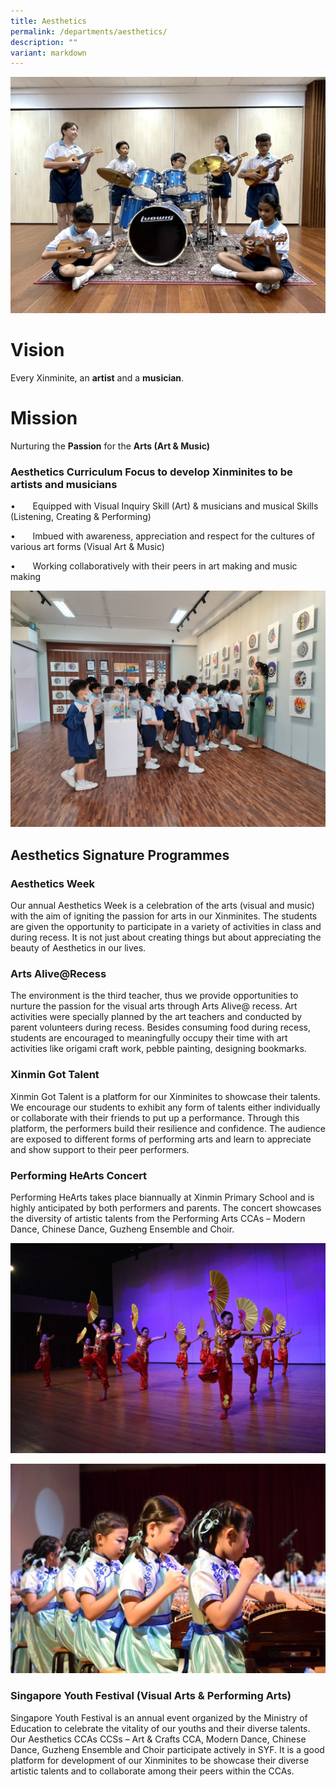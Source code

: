 ```yaml
---
title: Aesthetics
permalink: /departments/aesthetics/
description: ""
variant: markdown
---
```

![](/images/music%20dept.JPG) 
 # **Vision**

Every Xinminite, an **artist** and a **musician**.

# **Mission**

Nurturing the **Passion** for the **Arts (Art & Music)**

### **Aesthetics Curriculum Focus to develop Xinminites to be artists and musicians**

•       Equipped with Visual Inquiry Skill (Art) & musicians and musical Skills (Listening, Creating & Performing)

•       Imbued with awareness, appreciation and respect for the cultures of various art forms (Visual Art & Music)

•       Working collaboratively with their peers in art making and music making

![](/images/Lesson_at_The_Art_Space.jpg)

## **Aesthetics Signature Programmes**

### **Aesthetics Week**

Our annual Aesthetics Week is a celebration of the arts (visual and music) with the aim of igniting the passion for arts in our Xinminites. The students are given the opportunity to participate in a variety of activities in class and during recess. It is not just about creating things but about appreciating the beauty of Aesthetics in our lives. 

### **Arts Alive@Recess**

The environment is the third teacher, thus we provide opportunities to nurture the passion for the visual arts through Arts Alive@ recess. Art activities were specially planned by the art teachers and conducted by parent volunteers during recess. Besides consuming food during recess, students are encouraged to meaningfully occupy their time with art activities like origami craft work, pebble painting, designing bookmarks.

### **Xinmin Got Talent**

Xinmin Got Talent is a platform for our Xinminites to showcase their talents. We encourage our students to exhibit any form of talents either individually or collaborate with their friends to put up a performance. Through this platform, the performers build their resilience and confidence. The audience are exposed to different forms of performing arts and learn to appreciate and show support to their peer performers.

### **Performing HeArts Concert**

Performing HeArts takes place biannually at Xinmin Primary School and is highly anticipated by both performers and parents. The concert showcases the diversity of artistic talents from the Performing Arts CCAs – Modern Dance, Chinese Dance, Guzheng Ensemble and Choir. 

 ![](/images/Performing_HeArts_6.jpg)
 
 ![](/images/Performing_HeArts_3.jpg)

### **Singapore Youth Festival (Visual Arts & Performing Arts)**

Singapore Youth Festival is an annual event organized by the Ministry of Education to celebrate the vitality of our youths and their diverse talents. Our Aesthetics CCAs CCSs – Art & Crafts CCA, Modern Dance, Chinese Dance, Guzheng Ensemble and Choir participate actively in SYF. It is a good platform for development of our Xinminites to be showcase their diverse artistic talents and to collaborate among their peers within the CCAs.